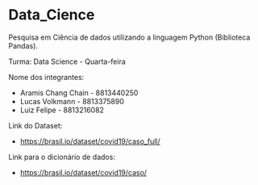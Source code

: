 # Data_Cience

Pesquisa em Ciência de dados utilizando a linguagem Python (Biblioteca Pandas).

Turma: Data Science - Quarta-feira

Nome dos integrantes:
  - Aramis Chang Chain - 8813440250
  - Lucas Volkmann - 8813375890
  - Luiz Felipe - 8813216082
 
Link do Dataset:
  - https://brasil.io/dataset/covid19/caso_full/

Link para o dicionário de dados:
  - https://brasil.io/dataset/covid19/caso/
